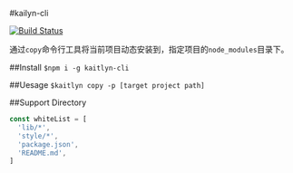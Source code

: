 #kailyn-cli 

[![Build Status](https://travis-ci.org/likai757/lk-tools.svg?branch=master)](https://travis-ci.org/likai757/lk-tools)

通过`copy`命令行工具将当前项目动态安装到，指定项目的`node_modules`目录下。

##Install
`$npm i -g kaitlyn-cli`

##Uesage
`$kaitlyn copy -p [target project path]`

##Support Directory
```javascript
const whiteList = [
  'lib/*',
  'style/*',
  'package.json',
  'README.md',
] 
```
